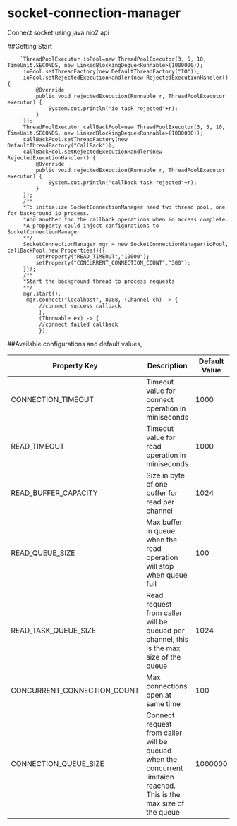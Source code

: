 # socket-connection-manager
Connect socket using java nio2 api

##Getting Start

        `ThreadPoolExecutor ioPool=new ThreadPoolExecutor(3, 5, 10, TimeUnit.SECONDS, new LinkedBlockingDeque<Runnable>(1000000));
         ioPool.setThreadFactory(new DefaultThreadFactory("IO"));
         ioPool.setRejectedExecutionHandler(new RejectedExecutionHandler() {
             @Override
             public void rejectedExecution(Runnable r, ThreadPoolExecutor executor) {
                 System.out.println("io task rejected"+r);
             }
         });
         ThreadPoolExecutor callBackPool=new ThreadPoolExecutor(3, 5, 10, TimeUnit.SECONDS, new LinkedBlockingDeque<Runnable>(1000000));
         callBackPool.setThreadFactory(new DefaultThreadFactory("CallBack"));
         callBackPool.setRejectedExecutionHandler(new RejectedExecutionHandler() {
             @Override
             public void rejectedExecution(Runnable r, ThreadPoolExecutor executor) {
                 System.out.println("callback task rejected"+r);
             }
         });
         /**
         *To initialize SocketConnectionManager need two thread pool, one for background io process. 
         *And another for the callback operations when io access complete.
         *A propperty could inject configurations to SocketConnectionManager
         **/
         SocketConnectionManager mgr = new SocketConnectionManager(ioPool, callBackPool,new Properties(){{
             setProperty("READ_TIMEOUT","10000");
             setProperty("CONCURRENT_CONNECTION_COUNT","300");
         }});
         /**
         *Start the background thread to process requests
         **/
         mgr.start();
          mgr.connect("localhost", 8088, (Channel ch) -> {
              //connect success callback
              }, 
              (Throwable ex) -> {
              //connect failed callback
              });
          
##Available configurations and default values,

Property Key | Description | Default Value
------------- |------------- |------------- 
CONNECTION_TIMEOUT | Timeout value for connect operation in miniseconds | 1000
READ_TIMEOUT|Timeout value for read operation in miniseconds|1000
READ_BUFFER_CAPACITY|Size in byte of one buffer for read per channel|1024
READ_QUEUE_SIZE|Max buffer in queue when the read operation will stop when queue full|100
READ_TASK_QUEUE_SIZE|Read request from caller will be queued per channel, this is the max size of the queue|1024
CONCURRENT_CONNECTION_COUNT|Max connections open at same time|100
CONNECTION_QUEUE_SIZE|Connect request from caller will be queued when the concurrent limitaion reached. This is the max size of the queue|1000000



 
 